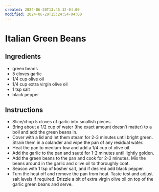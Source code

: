 ```yaml
---
created: 2024-06-20T13:45:12-04:00
modified: 2024-06-20T15:24:54-04:00
---
```


# Italian Green Beans

## Ingredients 
- green beans
- 5 cloves garlic
- 1/4 cup olive oil
- 1/4 cup extra virgin olive oil
- 1 tsp salt
- black pepper 

## Instructions
- Slice/chop 5 cloves of garlic into smallish pieces.
- Bring about a 1/2 cup of water (the exact amount doesn’t matter) to a boil and add the green beans in.
- Cover with a lid and let them steam for 2-3 minutes until bright green. Strain them in a colander and wipe the pan of any residual water.
- Heat the pan to medium-low and add a 1/4 cup of olive oil.
- Add the garlic to the pan and sauté for 1-2 minutes until lightly golden.
- Add the green beans to the pan and cook for 2-3 minutes.  Mix the beans around in the garlic and olive oil to thoroughly coat.
- Season with 1 tsp of kosher salt, and if desired add black pepper. 
- Turn the heat off and remove the pan from heat. Taste test and adjust salt levels if required.  Drizzle a bit of extra virgin olive oil on top of the garlic green beans and serve.
